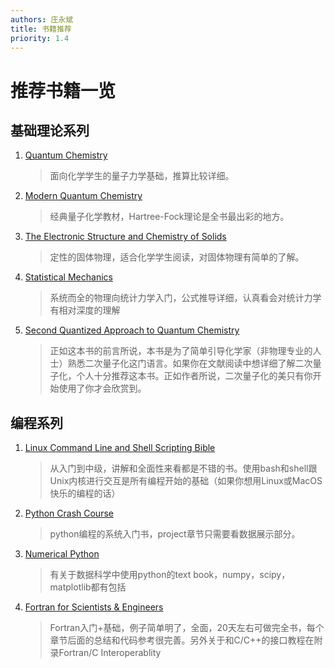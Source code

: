 ```yaml
---
authors: 庄永斌
title: 书籍推荐
priority: 1.4
---
```


# 推荐书籍一览

## 基础理论系列

1. [Quantum Chemistry](https://book.douban.com/subject/20062049/)

   > 面向化学学生的量子力学基础，推算比较详细。

2. [Modern Quantum Chemistry](https://book.douban.com/subject/1440838/)

   > 经典量子化学教材，Hartree-Fock理论是全书最出彩的地方。

3. [The Electronic Structure and Chemistry of Solids](https://book.douban.com/subject/11752716/)

   > 定性的固体物理，适合化学学生阅读，对固体物理有简单的了解。

4. [Statistical Mechanics](https://book.douban.com/subject/4669257/)

   > 系统而全的物理向统计力学入门，公式推导详细，认真看会对统计力学有相对深度的理解
   
5. [Second Quantized Approach to Quantum Chemistry](https://book.douban.com/subject/11566290/)

   > 正如这本书的前言所说，本书是为了简单引导化学家（非物理专业的人士）熟悉二次量子化这门语言。如果你在文献阅读中想详细了解二次量子化，个人十分推荐这本书。正如作者所说，二次量子化的美只有你开始使用了你才会欣赏到。

## 编程系列

1. [Linux Command Line and Shell Scripting Bible](https://book.douban.com/subject/26309537/)

   > 从入门到中级，讲解和全面性来看都是不错的书。使用bash和shell跟Unix内核进行交互是所有编程开始的基础（如果你想用Linux或MacOS快乐的编程的话）

2. [Python Crash Course](https://book.douban.com/subject/26284937/)

   > python编程的系统入门书，project章节只需要看数据展示部分。

3. [Numerical Python](https://book.douban.com/subject/33088627/)

   > 有关于数据科学中使用python的text book，numpy，scipy，matplotlib都有包括

4. [Fortran for Scientists & Engineers](https://book.douban.com/subject/2248942/)

   > Fortran入门+基础，例子简单明了，全面，20天左右可做完全书，每个章节后面的总结和代码参考很完善。另外关于和C/C++的接口教程在附录Fortran/C Interoperablity

